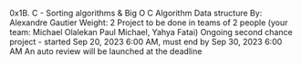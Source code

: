 0x1B. C - Sorting algorithms & Big O
C
Algorithm
Data structure
 By: Alexandre Gautier
 Weight: 2
 Project to be done in teams of 2 people (your team: Michael Olalekan Paul Michael, Yahya Fatai)
 Ongoing second chance project - started Sep 20, 2023 6:00 AM, must end by Sep 30, 2023 6:00 AM
 An auto review will be launched at the deadline

